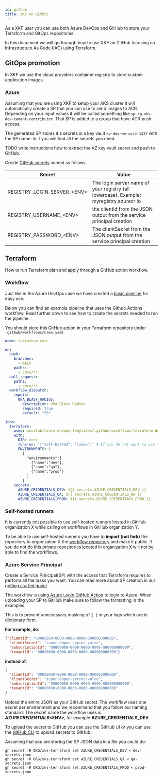 ```yaml
---
id: github
title: XKF on Github
---
```


As a XKF user you can use both Azure DevOps and GitHub to store
your Terraform and GitOps repositories.

In this document we will go through how to use XKF on GitHub focusing
on Infrastructure As Code (IAC) using Terraform.

## GitOps promotion

In XKF we use the cloud providers container registry to store custom application images.

### Azure

Assuming that you are using XKF to setup your AKS cluster it will automatically create a SP that you can use
to send images to ACR.
Depending on your input values it will be called something like `sp-rg-xks-dev-tenant-contributor`.
That SP is added to a group that have ACR push access.

The generated SP stores it's secrets in a key vault `kv-dev-we-core-1337` with the SP name.
In it you will find all the secrets you need.

TODO write instructions how to extract the AZ key vault secret and push to GitHub.

Create [GitHub secrets](https://docs.microsoft.com/en-us/azure/container-instances/container-instances-github-action#save-credentials-to-github-repo)
named as follows.

| Secret                       | Value                                                                                  |
| ---------------------------- | -------------------------------------------------------------------------------------- |
| REGISTRY_LOGIN_SERVER_\<ENV> | The login server name of your registry (all lowercase). Example: myregistry.azurecr.io |
| REGISTRY_USERNAME_\<ENV>     | the clientId from the JSON output from the service principal creation                  |
| REGISTRY_PASSWORD_\<ENV>     | The clientSecret from the JSON output from the service principal creation              |

## Terraform

How to run Terraform plan and apply through a GitHub action workflow.

### Workflow

Just like in the Azure DevOps case we have created a [basic pipeline](https://github.com/XenitAB/azure-devops-templates/terraform-docker-github/README.md) for easy use.

Below you can find an example pipeline that uses the Github Actions workflow.
Read further down to see how to create the secrets needed to run the pipeline.

You should store this GitHub action in your Terraform repository under `.github/workflows/name.yaml`

```.github/workflows/core.yaml
name: terraform_core

on:
  push:
    branches:
      - main
    paths:
      - core/**
  pull_request:
    paths:
      - core/**
  workflow_dispatch:
    inputs:
      OPA_BLAST_RADIUS:
        description: OPA Blast Radius
        required: true
        default: "50"

jobs:
  terraform:
    uses: xenitab/azure-devops-templates/.github/workflows/terraform-docker.yaml@2021.10.1
    with:
      DIR: core
      runs-on: '["self-hosted", "linux"]' # If you do not want to use the default ubuntu-latest
      ENVIRONMENTS: |
        {
          "environments":[
            {"name":"dev"},
            {"name":"qa"},
            {"name":"prod"}
          ]
        }
    secrets:
      AZURE_CREDENTIALS_DEV: ${{ secrets.AZURE_CREDENTIALS_DEV }}
      AZURE_CREDENTIALS_QA: ${{ secrets.AZURE_CREDENTIALS_QA }}
      AZURE_CREDENTIALS_PROD: ${{ secrets.AZURE_CREDENTIALS_PROD }}
```

### Self-hosted runners

It is currently not possible to use self-hosted runners hosted in GitHub organization X while calling on workflows in GitHub organization Y.

To be able to use self-hosted runners you have to **import (not fork)** the repository to organization X the [workflow repository](https://github.com/XenitAB/azure-devops-templates)
and make it public. If you do not do this private repositories located in organization X will not be able to find the workflows.

### Azure Service Principal

Create a Service Principal(SP) with the access that Terraform requires to perform all the tasks you want.
You can read more about SP creation in our [getting started guide](getting-started.md)

The workflow is using [Azure Login GitHub Action](https://github.com/marketplace/actions/azure-login#configure-deployment-credentials)
to login to Azure. When uploading your SP to GitHub make sure to follow the formatting in the examples.

This is to prevent unnecessary masking of `{ }` in your logs which are in dictionary form.

**For example, do**:

```.json
{"clientId": "00000000-0000-0000-0000-000000000000",
  "clientSecret": "super-duper-secret-value",
  "subscriptionId": "00000000-0000-0000-0000-000000000000",
  "tenantId": "00000000-0000-0000-0000-000000000000"}
```

**instead of**:

```.json
{
  "clientId": "00000000-0000-0000-0000-000000000000",
  "clientSecret": "super-duper-secret-value",
  "subscriptionId": "00000000-0000-0000-0000-000000000000",
  "tenantId": "00000000-0000-0000-0000-000000000000"
}
```

Upload the entire JSON as your GitHub secret.
The workflow uses one secret per environment and we recommend that you follow our naming standard.
The secret name the workflow uses is **AZURE*CREDENTIALS*\<ENV\>**, for example **AZURE_CREDENTIALS_DEV**.

To upload the secret to GitHub you can use the GitHub UI or you can use the [GitHub CLI](https://github.com/cli/cli) to upload secrets to GitHub.

Assuming that you are storing the SP JSON data in a file you could do:

```shell
gh secret -R ORG/xks-terraform set AZURE_CREDENTIALS_DEV < dev-secrets.json
gh secret -R ORG/xks-terraform set AZURE_CREDENTIALS_QA < qa-secrets.json
gh secret -R ORG/xks-terraform set AZURE_CREDENTIALS_PROD < prod-secrets.json
```
